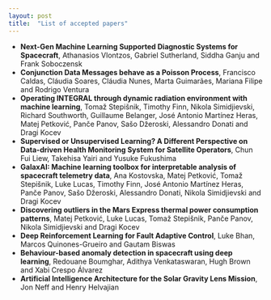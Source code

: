 ```yaml
---
layout: post
title:  "List of accepted papers"
---
```



- **Next-Gen Machine Learning Supported Diagnostic Systems for Spacecraft**, Athanasios Vlontzos, Gabriel Sutherland, Siddha Ganju and Frank Soboczensk
- **Conjunction Data Messages behave as a Poisson Process**, Francisco Caldas, Cláudia Soares, Cláudia Nunes, Marta Guimarães, Mariana Filipe and Rodrigo Ventura
- **Operating INTEGRAL through dynamic radiation environment with machine learning**, Tomaž Stepišnik, Timothy Finn, Nikola Simidjievski, Richard Southworth, Guillaume Belanger, José Antonio Martínez Heras, Matej Petković, Panče Panov, Sašo Džeroski, Alessandro Donati and Dragi Kocev
- **Supervised or Unsupervised Learning? A Different Perspective on Data-driven Health Monitoring System for Satellite Operators**, Chun Fui Liew, Takehisa Yairi and Yusuke Fukushima
- **GalaxAI: Machine learning toolbox for interpretable analysis of spacecraft telemetry data**, Ana Kostovska, Matej Petković, Tomaž Stepišnik, Luke Lucas, Timothy Finn, José Antonio Martínez Heras, Panče Panov, Sašo Džeroski, Alessandro Donati, Nikola Simidjievski and Dragi Kocev
- **Discovering outliers in the Mars Express thermal power consumption patterns**, Matej Petković, Luke Lucas, Tomaž Stepišnik, Panče Panov, Nikola Simidjievski and Dragi Kocev
- **Deep Reinforcement Learning for Fault Adaptive Control**, Luke Bhan, Marcos Quinones-Grueiro and Gautam Biswas
- **Behaviour-based anomaly detection in spacecraft using deep learning**, Redouane Boumghar, Adithya Venkataswaran, Hugh Brown and Xabi Crespo Álvarez
- **Artificial Intelligence Architecture for the Solar Gravity Lens Mission**, Jon Neff and Henry Helvajian


